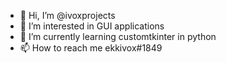 - 👋 Hi, I’m @ivoxprojects
- 👀 I’m interested in GUI applications
- 🌱 I’m currently learning customtkinter in python
- 📫 How to reach me ekkivox#1849

<!---
ivoxprojects/ivoxprojects is a ✨ special ✨ repository because its `README.md` (this file) appears on your GitHub profile.
You can click the Preview link to take a look at your changes.
--->
